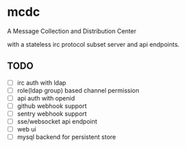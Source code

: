 # mcdc

A Message Collection and Distribution Center

with a stateless irc protocol subset server and api endpoints.


## TODO

- [ ] irc auth with ldap
- [ ] role(ldap group) based channel permission
- [ ] api auth with openid
- [ ] github webhook support
- [ ] sentry webhook support
- [ ] sse/websocket api endpoint
- [ ] web ui
- [ ] mysql backend for persistent store
